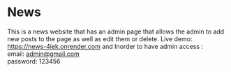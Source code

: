 # News
This is a news website that has an admin page that allows the admin to add new posts to the page as well as edit them or delete.
Live demo: https://news-4iek.onrender.com and
Inorder to have admin access :  
email: admin@gmail.com  
password: 123456
